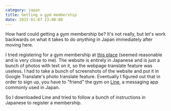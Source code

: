 ```yaml
---
category: japan
title: Getting a gym membership
date: 2025-01-07 23:00:00
---
```


How hard could getting a gym membership be? It's not really, but let's work backwards on what it takes to do _anything_ in Japan immediately after moving here.

I tried registering for a gym membership at [this place](https://maps.app.goo.gl/f6k5dKPXne5k2dT56) (seemed reasonable and is very close to me). The website is entirely in Japanese and is just a bunch of photos with text on it, so the webpage translate feature was useless. I had to take a bunch of screenshots of the website and put it in Google Translate's photo translate feature. Eventually I figured out that in order to sign up, you have to "friend" the gym on [Line](https://www.line.me/en/), a messaging app commonly used in Japan.

So I downloaded Line and tried to follow a bunch of instructions in Japanese to register a membership. 